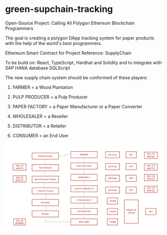 # green-supchain-tracking

Open-Source Project: Calling All Polygon Ethereum Blockchain Programmers

The goal is creating a polygon DApp tracking system for paper products with the help of the world's best programmers.

Ethereum Smart Contract for Project Reference: SupplyChain

To be build on: React, TypeScript, Hardhat and Solidity and to integrate with SAP HANA database SQLScript

The new supply chain system should be conformed of these players:

1) FARMER = a Wood Plantation

2) PULP PRODUCER = a Pulp Producer

3) PAPER FACTORY = a Paper Manufacturer or a Paper Converter

4) WHOLESALER = a Reseller

5) DISTRIBUTOR = a Retailer

6) CONSUMER = an End User

<img src="https://github.com/tissuepaperproducts/green-supchain-tracking/blob/main/public/paper%20polygon%20sup%20chain.png" align="middle" />

